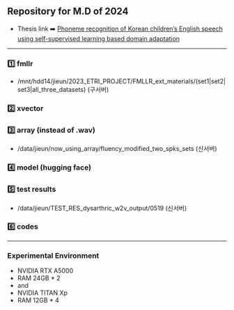 ## Repository for M.D of 2024
- Thesis link ➡️ [Phoneme recognition of Korean children’s English speech using self-supervised learning based domain adaptation](https://lib.hufs.ac.kr/#/search/detail/3736832?offset=1)
---
### 1️⃣ fmllr 
- /mnt/hdd14/jieun/2023_ETRI_PROJECT/FMLLR_ext_materials/(set1|set2|set3|all_three_datasets) (구서버)

### 2️⃣ xvector

### 3️⃣ array (instead of .wav)
- /data/jieun/now_using_array/fluency_modified_two_spks_sets (신서버)

### 4️⃣ model (hugging face)

### 5️⃣ test results
- /data/jieun/TEST_RES_dysarthric_w2v_output/0519 (신서버)

### 6️⃣ codes
---
### Experimental Environment
- NVIDIA RTX A5000
- RAM 24GB * 2
- and
- NVIDIA TITAN Xp
- RAM 12GB * 4
